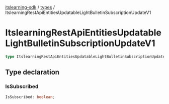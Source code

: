 [itslearning-sdk](../../modules.md) / [types](../index.md) / ItslearningRestApiEntitiesUpdatableLightBulletinSubscriptionUpdateV1

# ItslearningRestApiEntitiesUpdatableLightBulletinSubscriptionUpdateV1

```ts
type ItslearningRestApiEntitiesUpdatableLightBulletinSubscriptionUpdateV1 = object;
```

## Type declaration

### IsSubscribed

```ts
IsSubscribed: boolean;
```
